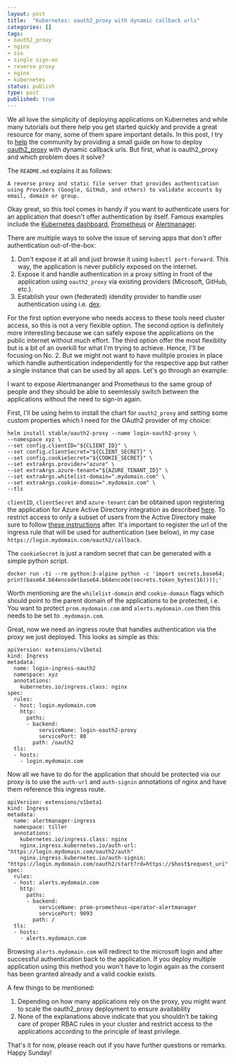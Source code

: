 ```yaml
---
layout: post
title:  "Kubernetes: oauth2_proxy with dynamic callback urls"
categories: []
tags:
- oauth2_proxy
- nginx
- sso
- single sign-on
- reverse proxy
- nginx
- kubernetes
status: publish
type: post
published: true
---
```

We all love the simplicity of deploying applications on Kubernetes and while many tutorials out there help you get started quickly and provide a great resource for many, some of them spare important details. In this post, I try to [help][help] the community by providing a small guide on how to deploy [oauth2_proxy][oauth2_proxy] with dynamic callback urls. But first, what is oauth2_proxy and which problem does it solve?

The `README.md` explains it as follows:

    A reverse proxy and static file server that provides authentication using Providers (Google, GitHub, and others) to validate accounts by email, domain or group.

Okay great, so this tool comes in handy if you want to authenticate users for an application that doesn't offer authentication by itself. Famous examples include the [Kubernetes dashboard][kubernetes-dashboard], [Prometheus][prometheus] or [Alertmanager][alertmanager].

There are multiple ways to solve the issue of serving apps that don't offer authentication out-of-the-box:

1. Don't expose it at all and just browse it using `kubectl port-forward`. This way, the application is never publicly exposed on the internet.
2. Expose it and handle authentication in a proxy sitting in front of the application using `oauth2_proxy` via existing providers (Microsoft, GitHub, etc.).
3. Establish your own (federated) idendity provider to handle user authentication using i.e. [dex][dex].

<!--more-->
For the first option everyone who needs access to these tools need cluster access, so this is not a very flexible option. The second option is definitely more interesting because we can safely expose the applications on the public internet without much effort. The third option offer the most flexiblity but is a bit of an overkill for what I'm trying to achieve. Hence, I'll be focusing on No. 2. But we might not want to have mulitple proxies in place which handle authentication independently for the respective app but rather a single instance that can be used by all apps. Let's go through an example:

I want to expose Alertmananger and Prometheus to the same group of people and they should be able to seemlessly switch between the applications without the need to sign-in again.

First, I'll be using helm to install the chart for `oauth2_proxy` and setting some custom properties which I need for the OAuth2 provider of my choice:

    helm install stable/oauth2-proxy --name login-oauth2-proxy \
    --namespace xyz \
    --set config.clientID="${CLIENT_ID}" \
    --set config.clientSecret="${CLIENT_SECRET}" \
    --set config.cookieSecret="${COOKIE_SECRET}" \
    --set extraArgs.provider="azure" \
    --set extraArgs.azure-tenant="${AZURE_TENANT_ID}" \
    --set extraArgs.whitelist-domain=".mydomain.com" \
    --set extraArgs.cookie-domain=".mydomain.com" \
    --tls

`clientID`, `clientSecret` and `azure-tenant` can be obtained upon registering the application for Azure Active Directory integration as described [here][azure-ad-app-registration]. To restrict access to only a subset of users from the Active Directory make sure to follow [these instructions][azure-ad-restrict-access] after. It's important to register the url of the ingress rule that will be used for authentication (see below), in my case `https://login.mydomain.com/oauth2/callback`.

The `cookieSecret` is just a random secret that can be generated with a simple python script.

    docker run -ti --rm python:3-alpine python -c 'import secrets,base64; print(base64.b64encode(base64.b64encode(secrets.token_bytes(16))));'

Worth mentioning are the `whilelist-domain` and `cookie-domain` flags which should point to the parent domain of the applications to be protected, i.e.  
You want to protect `prom.mydomain.com` and `alerts.mydomain.com` then this needs to be set to `.mydomain.com`.

Great, now we need an ingress route that handles authentication via the proxy we just deployed. This looks as simple as this:

    apiVersion: extensions/v1beta1
    kind: Ingress
    metadata:
      name: login-ingress-oauth2
      namespace: xyz
      annotations:
        kubernetes.io/ingress.class: nginx
    spec:
      rules:
      - host: login.mydomain.com
        http:
          paths:
          - backend:
              serviceName: login-oauth2-proxy
              servicePort: 80
            path: /oauth2
      tls:
      - hosts:
        - login.mydomain.com

Now all we have to do for the application that should be protected via our proxy is to use the `auth-url` and `auth-signin` annotations of nginx and have them reference this ingress route.

    apiVersion: extensions/v1beta1
    kind: Ingress
    metadata:
      name: alertmanager-ingress
      namespace: tiller
      annotations:
        kubernetes.io/ingress.class: nginx
        nginx.ingress.kubernetes.io/auth-url: "https://login.mydomain.com/oauth2/auth"
        nginx.ingress.kubernetes.io/auth-signin: "https://login.mydomain.com/oauth2/start?rd=https://$host$request_uri"
    spec:
      rules:
      - host: alerts.mydomain.com
        http:
          paths:
          - backend:
              serviceName: prom-prometheus-operator-alertmanager
              servicePort: 9093
            path: /
      tls:
      - hosts:
        - alerts.mydomain.com

Browsing `alerts.mydomain.com` will redirect to the microsoft login and after successful authentication back to the application. If you deploy multiple application using this method you won't have to login again as the consent has been granted already and a valid cookie exists.

A few things to be mentioned:

1. Depending on how many applications rely on the proxy, you might want to scale the oauth2_proxy deployment to ensure availability
2. None of the explanations above indicate that you shouldn't be taking care of proper RBAC rules in your cluster and restrict access to the applications according to the principle of least privilege.

That's it for now, please reach out if you have further questions or remarks. Happy Sunday!

[help]: https://github.com/pusher/oauth2_proxy/issues/109
[oauth2_proxy]: https://github.com/pusher/oauth2_proxy
[kubernetes-dashboard]: https://github.com/kubernetes/dashboard
[prometheus]: https://github.com/prometheus/prometheus
[alertmanager]: https://github.com/prometheus/alertmanager
[dex]: https://github.com/dexidp/dex
[azure-ad-app-registration]: https://docs.microsoft.com/en-us/azure/active-directory/develop/howto-create-service-principal-portal#create-an-azure-active-directory-application
[azure-ad-restrict-access]: https://docs.microsoft.com/en-us/azure/active-directory/develop/howto-restrict-your-app-to-a-set-of-users
